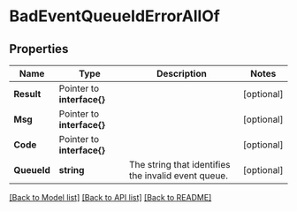 # BadEventQueueIdErrorAllOf

## Properties

Name | Type | Description | Notes
------------ | ------------- | ------------- | -------------
**Result** | Pointer to **interface{}** |  | [optional] 
**Msg** | Pointer to **interface{}** |  | [optional] 
**Code** | Pointer to **interface{}** |  | [optional] 
**QueueId** | **string** | The string that identifies the invalid event queue.  | [optional] 

[[Back to Model list]](../README.md#documentation-for-models) [[Back to API list]](../README.md#documentation-for-api-endpoints) [[Back to README]](../README.md)


